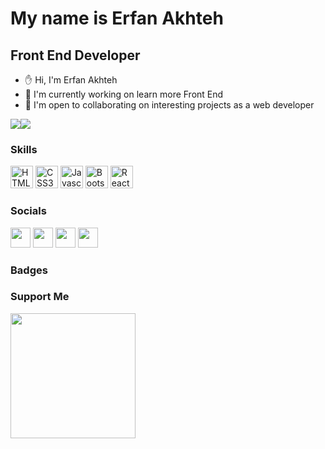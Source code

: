 My name is Erfan Akhteh
===============================

Front End Developer
-----------------------------

*   ✋   Hi, I'm Erfan Akhteh 
*   🚀  I'm currently working on learn more Front End
*   🤝  I'm open to collaborating on interesting projects as a web  developer

<a href="https://www.twitter.com/erfanakhteh" target="_blank" rel="noreferrer"><img
                  src="https://img.shields.io/twitter/follow/Erfanakhteh?logo=twitter&style=for-the-badge&color=0891b2&labelColor=1c1917"
                /></a><a href="https://www.github.com/Erfan-Akhteh" target="_blank" rel="noreferrer"><img
                  src="https://img.shields.io/github/followers/Erfan-Akhteh?logo=github&style=for-the-badge&color=0891b2&labelColor=1c1917" /></a>
                  
### Skills
<p align="left">
<!--   <a href="https://kotlinlang.org/" target="_blank" rel="noreferrer"><img src="https://raw.githubusercontent.com/danielcranney/readme-generator/main/public/icons/skills/kotlin-colored.svg" width="36" height="36" alt="Kotlin" /></a>
    <a href="https://java.com/" target="_blank" rel="noreferrer"><img src="https://raw.githubusercontent.com/danielcranney/readme-generator/main/public/icons/skills/java-colored.svg" width="36" height="36" alt="Java" /></a> -->
   <a href="https://developer.mozilla.org/en-US/docs/Glossary/HTML5" target="_blank" rel="noreferrer"><img src="https://raw.githubusercontent.com/danielcranney/readme-generator/main/public/icons/skills/html5-colored.svg" width="36" height="36" alt="HTML5" /></a>
   <a href="https://developer.mozilla.org/en-US/docs/Web/CSS" target="_blank" rel="noreferrer"><img src="https://raw.githubusercontent.com/danielcranney/readme-generator/main/public/icons/skills/css3-colored.svg" width="36" height="36" alt="CSS3" /></a>
<a href="https://developer.mozilla.org/en-US/docs/Web/JavaScript" target="_blank" rel="noreferrer"><img src="https://raw.githubusercontent.com/danielcranney/readme-generator/main/public/icons/skills/javascript-colored.svg" width="36" height="36" alt="Javascript" /></a>
  <a href="https://getbootstrap.com/" target="_blank" rel="noreferrer"><img src="https://raw.githubusercontent.com/danielcranney/readme-generator/main/public/icons/skills/bootstrap-colored.svg" width="36" height="36" alt="Bootstrap" /></a>
 <a href="https://reactjs.org/" target="_blank" rel="noreferrer"><img src="https://raw.githubusercontent.com/danielcranney/readme-generator/main/public/icons/skills/react-colored.svg" width="36" height="36" alt="React" /></a>
</p>
                    
### Socials
                  
<p align="left">
    <a href="https://www.instagram.com/erfan.akhteh" target="_blank" rel="noreferrer"><img src="https://raw.githubusercontent.com/danielcranney/readme-generator/main/public/icons/socials/instagram.svg" width="32" height="32" /></a>
<a href="https://www.github.com/Erfan-Akhteh" target="_blank" rel="noreferrer"><img src="https://raw.githubusercontent.com/danielcranney/readme-generator/main/public/icons/socials/github-dark.svg" width="32" height="32" /></a>
  <a href="https://www.linkedin.com/in/erfan-akhteh" target="_blank" rel="noreferrer"><img src="https://raw.githubusercontent.com/danielcranney/readme-generator/main/public/icons/socials/linkedin.svg" width="32" height="32" /></a>
  <a href="https://www.twitter.com/erfanakhteh" target="_blank" rel="noreferrer"><img src="https://raw.githubusercontent.com/danielcranney/readme-generator/main/public/icons/socials/twitter.svg" width="32" height="32" /></a></p>

### Badges


### Support Me
<a href="https://www.buymeacoffee.com/Erfan-Akhteh"><img src="https://cdn.buymeacoffee.com/buttons/v2/default-yellow.png" width="200" /></a>
